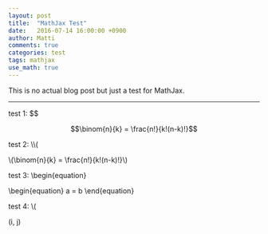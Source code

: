 ```yaml
---
layout: post
title:  "MathJax Test"
date:   2016-07-14 16:00:00 +0900
author: Matti
comments: true
categories: test
tags: mathjax
use_math: true
---
```


This is no actual blog post but just a test for MathJax. 

---

test 1: \$\$

$$\binom{n}{k} = \frac{n!}{k!(n-k)!}$$

test 2: \\\\(

\\(\binom{n}{k} = \frac{n!}{k!(n-k)!}\\)

test 3: \\begin{equation}

\begin{equation}
a = b
\end{equation}

test 4: \\( 

 \(i, j\)